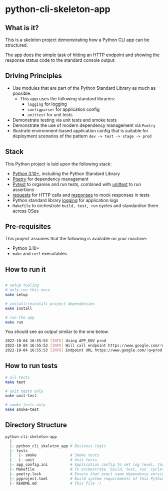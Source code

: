 # python-cli-skeleton-app

## What is it?

This is a skeleton project demonstrating how a Python CLI app can be structured.

The app does the simple task of hitting an HTTP endpoint and showing the response status code to the standard console
output.

## Driving Principles

- Use modules that are part of the Python Standard Library as much as possible.
    - This app uses the following standard libraries:
        - `logging` for logging
        - `configparser` for application config
        - `unittest` for unit tests
- Demonstrate testing via unit tests and smoke tests
- Demonstrate the use of modern dependency management via `Poetry`
- Illustrate environment-based application config that is suitable for deployment scenarios of the
  pattern `dev -> test -> stage -> prod`

## Stack

This Python project is laid upon the following stack:

- [Python 3.10+](https://docs.python.org/3), including the Python Standard Library
- [Poetry](https://python-poetry.org/docs/) for dependency management
- [Pytest](https://docs.pytest.org/en/7.1.x/) to organise and run tests, combined
  with [unittest](https://docs.python.org/3/library/unittest.html) to run assertions
- [requests](https://github.com/psf/requests) for HTTP calls and [responses](https://github.com/getsentry/responses) to
  mock responses in tests
- Python standard library [logging](https://docs.python.org/3/howto/logging.html) for application logs
- `Makefile` to orchestrate `build, test, run` cycles and standardise them across OSes

## Pre-requisites

This project assumes that the following is available on your machine:

- Python 3.10+
- `make` and `curl` executables

## How to run it

```bash

# setup tooling
# only run this once
make setup

# install/reinstall project dependencies
make install

# run the app
make run
```

You should see an output similar to the one below.

```bash
2022-10-04 16:55:53 [INFO] Using APP_ENV prod
2022-10-04 16:55:53 [INFO] Will call endpoint https://www.google.com/?q=prod
2022-10-04 16:55:53 [INFO] Endpoint URL https://www.google.com/?q=prod returned status code 200
```

## How to run tests

```bash
# all tests
make test

# unit tests only
make unit-test

# smoke tests only
make smoke-test
```

## Directory Structure

```bash
python-cli-skeleton-app
  |
  |- python_cli_skeleton_app # Business logic
  |- tests
  |   |- smoke               # Smoke tests
  |   |- unit                # Unit tests
  |- app_config.ini          # Application config to set log level, target endpoint URL, etc
  |- Makefile                # To orchestrate `build, test, run` cycles and standardise them across OSes   
  |- poetry.lock             # Ensure that exact same dependency versions are used when installing or reinstalling this project via Poetry   
  |- pyproject.toml          # Build system requirements of this Python project. Managed through Poetry in our case. See: https://python-poetry.org/docs/pyproject/
  |- README.md               # This file :)
```